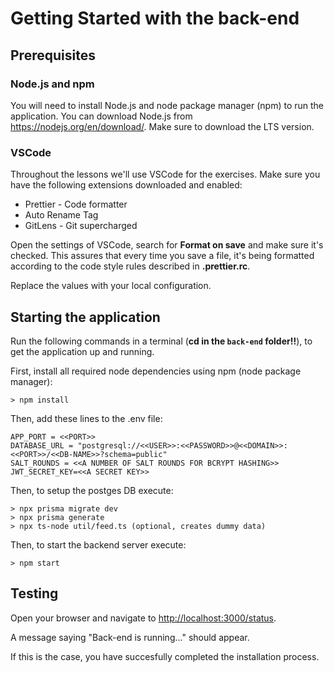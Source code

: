 # Getting Started with the back-end

## Prerequisites

### Node.js and npm

You will need to install Node.js and node package manager (npm) to run the application.
You can download Node.js from <https://nodejs.org/en/download/>.
Make sure to download the LTS version.

### VSCode

Throughout the lessons we'll use VSCode for the exercises. Make sure you have the following extensions downloaded and enabled:

-   Prettier - Code formatter
-   Auto Rename Tag
-   GitLens - Git supercharged

Open the settings of VSCode, search for **Format on save** and make sure it's checked. This assures that every time you save a file, it's being formatted according to the code style rules described in **.prettier.rc**.

Replace the values with your local configuration.

## Starting the application

Run the following commands in a terminal (**cd in the `back-end` folder!!**), to get the application up and running.

First, install all required node dependencies using npm (node package manager):

```console
> npm install
```

Then, add these lines to the .env file:

```
APP_PORT = <<PORT>>
DATABASE_URL = "postgresql://<<USER>>:<<PASSWORD>>@<<DOMAIN>>:<<PORT>>/<<DB-NAME>>?schema=public"
SALT_ROUNDS = <<A NUMBER OF SALT ROUNDS FOR BCRYPT HASHING>>
JWT_SECRET_KEY=<<A SECRET KEY>>
```

Then, to setup the postges DB execute:

```console
> npx prisma migrate dev
> npx prisma generate
> npx ts-node util/feed.ts (optional, creates dummy data)
```

Then, to start the backend server execute:

```console
> npm start
```

## Testing

Open your browser and navigate to <http://localhost:3000/status>.

A message saying "Back-end is running..." should appear.

If this is the case, you have succesfully completed the installation process.
